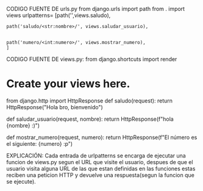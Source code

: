CODIGO FUENTE DE urls.py
from django.urls import path
from . import views
urlpatterns= [path('',views.saludo),

    path('saludo/<str:nombre>/', views.saludar_usuario),
    
 
    path('numero/<int:numero>/', views.mostrar_numero),
    ]



CODIGO FUENTE DE views.py:
from django.shortcuts import render

# Create your views here.
from django.http import HttpResponse
def saludo(request):
    return HttpResponse("Hola bro, bienvenido")

def saludar_usuario(request, nombre):
    return HttpResponse(f"hola {nombre} :)")

def mostrar_numero(request, numero):
    return HttpResponse(f"El número es el siguiente: {numero} :p")


EXPLICACIÓN:
Cada entrada de urlpatterns se encarga de ejecutar una funcion de views.py segun el URL que visite el usuario, despues de que el usuario visita alguna URL de las que estan definidas en las funciones estas reciben una peticion HTTP y devuelve una respuesta(segun la funcion que se ejecute).